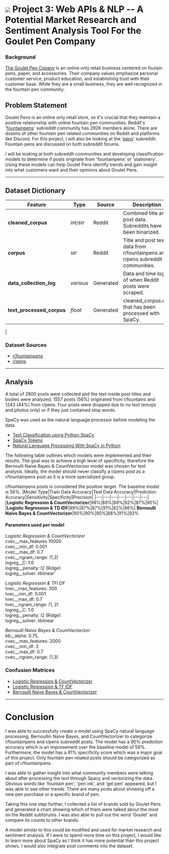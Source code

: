 # ![](https://ga-dash.s3.amazonaws.com/production/assets/logo-9f88ae6c9c3871690e33280fcf557f33.png) Project 3: Web APIs & NLP -- A Potential Market Research and Sentiment Analysis Tool For the Goulet Pen Company
### Background

[The Goulet Pen Copany](https://www.gouletpens.com/) is an online only retail business centered on foutain pens, paper, and accessories.  Their company values emphasize personal customer service, product education, and establishing trust with their customer base. While they are a small business, they are well recognized in the fountain pen community.  


## Problem Statement

Goulet Pens is an online only retail store, so it's crucial that they maintain a positive relationship with online fountain pen communities.  Reddit's '[fountainpens](https://www.reddit.com/r/fountainpens/)' subreddit community has 292K members alone.  There are dozens of other fountain pen related communities on Reddit and platforms like Discord.  For this project, I will also be looking at the '[pens](https://www.reddit.com/r/pens/)' subreddit.  Fountain pens are discussed on both subreddit forums.

I will be looking at both subreddit communities and developing classification models to determine if posts originate from 'fountainpens' or 'stationery'.  Using these models can help Goulet Pens identify trends and gain insight into what customers want and their opinions about Goulet Pens.

---
## Dataset Dictionary

|Feature|Type|Source|Description|
|---|---|---|---|
|**cleaned_corpus**|*int/str*|Reddit|Combined title and post data.  Subreddits have been binarized.| 
|**corpus**|*str*|Reddit|Title and post text data from r/fountainpens and r/pens subreddit communities.
|**data_collection_log**|*various*|Generated|Data and time log of when Reddit posts were scraped.
|**text_processed_corpus**|*float*|Generated|cleaned_corpus.csv that has been processed with SpaCy.
|
### Dataset Sources
- [r/fountainpens](https://www.reddit.com/r/fountainpens/)
- [r/pens](https://www.reddit.com/r/pens/)
---
## Analysis

A total of 2800 posts were collected and the text inside post titles and bodies were analyzed.  1557 posts (56%) originated from r/fountains and 1243 (44%) from r/pens.  Four posts were dropped due to no text (emojis and photos only) or if they just contained stop words.

SpaCy was used as the natural language processor before modeling the data.
* [Text Classification using Python SpaCy](https://machinelearninggeek.com/text-classification-using-python-spacy/)
 * [SpaCy Tokens](https://spacy.io/api/token)
 * [Natural Language Processing With SpaCy in Python](https://realpython.com/natural-language-processing-spacy-python/#lemmatization)


The following table outlines which models were implemented and their results.  The goal was to achieve a high level of specificity, therefore the Bernoulli Naive Bayes & CountVectorizer model was chosen for text analysis. Ideally, the model should never classify a r/pens post as a r/fountainpens post as it is a more specialized group.

r/fountainpens posts is considered the positive target. The baseline model is 56%.
|Model Type|Train Data Accuracy|Test Data Accuracy|Prediction Accuracy|Sensitivity|Specificity|Precision|
|---|---|---|---|---|---|---|
|**Logistic Regression & CountVectorizer**|98%|89%|89%|92%|87%|90%|
|**Logistic Regression & TD IDF**|89%|87%|87%|91%|82%|86%|
**Bernoulli Naive Bayes & CountVectorizer**|90%|90%|90%|88%|91%|93%

#### Parameters used per model

*Logistic Regression &  CountVectorizer*<br>
    cvec__max_features 10000<br>
    cvec__min_df: 0.001<br>
    cvec__max_df: 0.7<br>
    cvec__ngram_range: (1,2)<br>
    logreg__C: 1.0<br>
    logreg__penalty: l2 (Ridge)<br>
    logreg__solver: liblinear'<br>

*Logistic Regression & TFI DF*<br>
    tvec__max_features: 300<br>
    tvec__min_df: 0.001<br>
    tvec__max_df: 0.7<br>
    tvec__ngram_range: (1, 2)<br>
    logreg__C: 1.0<br>
    logreg__penalty: l2 (Ridge)<br>
    logreg__solver: liblinear

*Bernoulli Naive Bayes & CountVectorizer*<br>
    bb__alpha: 0.75,<br>
    cvec__max_features: 2000<br>
    cvec__min_df: 3<br>
    cvec__max_df: 0.7<br>
    cvec__ngram_range: (1,3)

### Confusion Matrices
* [Logistic Regression & CountVectorizer](plot_images/logreg_cvec_confusion_matrix.png)
* [Logistic Regression & TF IDF](plot_images/logreg_tfidf_confusion_matrix.png)
* [Bernoulli Naive Bayes & CountVectorizer](plot_images/bernoulli_nb_cvec_confusion_matrix.png)


---

# Conclusion

I was able to successfully create a model using SpaCy natural language processing, Bernoullin Naive Bayes, and CountVectorizer to categorize r/fountainpens and r/pens subreddit posts.  The model has a 90% prediction accuracy which is an improvement over the baseline model of 56%.  Furthermore, the model has a 91% specificity score which was a major goal of this project.  Only fountain pen related posts should be categorized as part of r/fountainpens.

I was able to gather insight into what community members were talking about after processing the text through Spacy and vectorizing the data.  Obvious words like 'fountain pen', 'pen ink', and 'gel pen' appeared, but I was able to see other trends.  There are many posts about showing off a new pen purchase or a specific brand of pen.  

Taking this one step further, I collected a list of brands sold by Goulet Pens and generated a chart showing which of them were talked about the most on the Reddit subforums.  I was also able to pull out the word 'Goulet' and compare its counts to other brands.

A model similar to this could be modified and used for market research and sentiment analysis.  If I were to spend more time on this project, I would like to learn more about SpaCy as I think it has more potential than this project shows.  I would also integrate post comments into the dataset.